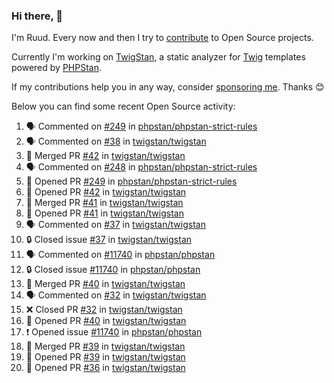 ### Hi there, 👋

I'm Ruud. Every now and then I try to [contribute](https://github.com/pulls?q=+is%3Apr+author%3Aruudk+archived%3Afalse+is%3Apublic+) to Open Source projects.

Currently I'm working on [TwigStan](https://github.com/twigstan), a static analyzer for [Twig](https://twig.symfony.com/) templates powered by [PHPStan](https://phpstan.org/).

If my contributions help you in any way, consider [sponsoring me](https://github.com/sponsors/ruudk). Thanks 😊

Below you can find some recent Open Source activity:

<!--START_SECTION:activity-->
1. 🗣 Commented on [#249](https://github.com/phpstan/phpstan-strict-rules/pull/249#issuecomment-2371021598) in [phpstan/phpstan-strict-rules](https://github.com/phpstan/phpstan-strict-rules)
2. 🗣 Commented on [#38](https://github.com/twigstan/twigstan/pull/38#issuecomment-2370735548) in [twigstan/twigstan](https://github.com/twigstan/twigstan)
3. 🎉 Merged PR [#42](https://github.com/twigstan/twigstan/pull/42) in [twigstan/twigstan](https://github.com/twigstan/twigstan)
4. 🗣 Commented on [#248](https://github.com/phpstan/phpstan-strict-rules/issues/248#issuecomment-2370573578) in [phpstan/phpstan-strict-rules](https://github.com/phpstan/phpstan-strict-rules)
5. 💪 Opened PR [#249](https://github.com/phpstan/phpstan-strict-rules/pull/249) in [phpstan/phpstan-strict-rules](https://github.com/phpstan/phpstan-strict-rules)
6. 💪 Opened PR [#42](https://github.com/twigstan/twigstan/pull/42) in [twigstan/twigstan](https://github.com/twigstan/twigstan)
7. 🎉 Merged PR [#41](https://github.com/twigstan/twigstan/pull/41) in [twigstan/twigstan](https://github.com/twigstan/twigstan)
8. 💪 Opened PR [#41](https://github.com/twigstan/twigstan/pull/41) in [twigstan/twigstan](https://github.com/twigstan/twigstan)
9. 🗣 Commented on [#37](https://github.com/twigstan/twigstan/issues/37#issuecomment-2368158295) in [twigstan/twigstan](https://github.com/twigstan/twigstan)
10. 🔒 Closed issue [#37](https://github.com/twigstan/twigstan/issues/37) in [twigstan/twigstan](https://github.com/twigstan/twigstan)
11. 🗣 Commented on [#11740](https://github.com/phpstan/phpstan/issues/11740#issuecomment-2368155981) in [phpstan/phpstan](https://github.com/phpstan/phpstan)
12. 🔒 Closed issue [#11740](https://github.com/phpstan/phpstan/issues/11740) in [phpstan/phpstan](https://github.com/phpstan/phpstan)
13. 🎉 Merged PR [#40](https://github.com/twigstan/twigstan/pull/40) in [twigstan/twigstan](https://github.com/twigstan/twigstan)
14. 🗣 Commented on [#32](https://github.com/twigstan/twigstan/pull/32#issuecomment-2368152453) in [twigstan/twigstan](https://github.com/twigstan/twigstan)
15. ❌ Closed PR [#32](https://github.com/twigstan/twigstan/pull/32) in [twigstan/twigstan](https://github.com/twigstan/twigstan)
16. 💪 Opened PR [#40](https://github.com/twigstan/twigstan/pull/40) in [twigstan/twigstan](https://github.com/twigstan/twigstan)
17. ❗ Opened issue [#11740](https://github.com/phpstan/phpstan/issues/11740) in [phpstan/phpstan](https://github.com/phpstan/phpstan)
18. 🎉 Merged PR [#39](https://github.com/twigstan/twigstan/pull/39) in [twigstan/twigstan](https://github.com/twigstan/twigstan)
19. 💪 Opened PR [#39](https://github.com/twigstan/twigstan/pull/39) in [twigstan/twigstan](https://github.com/twigstan/twigstan)
20. 💪 Opened PR [#36](https://github.com/twigstan/twigstan/pull/36) in [twigstan/twigstan](https://github.com/twigstan/twigstan)
<!--END_SECTION:activity-->
